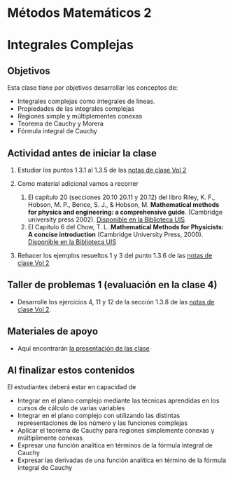 # Métodos Matemáticos 2
# Integrales Complejas

## Objetivos
Esta clase tiene por objetivos desarrollar los conceptos de:
  + Integrales complejas como integrales de líneas.
  + Propiedades de las integrales complejas
  + Regiones simple y múltiplementes conexas
  + Teorema de Cauchy y Morera
  + Fórmula integral de Cauchy

## Actividad antes de iniciar la clase
  1. Estudiar los puntos 1.3.1 al 1.3.5 de las [notas de clase Vol 2](https://github.com/nunezluis/MisCursos/blob/main/MisMateriales/LibrosCapitulos/VolumenDOS.pdf)
  2. Como material adicional vamos a recorrer
        1. El capítulo 20 (secciones 20.10 20.11 y 20.12) del libro Riley, K. F., Hobson, M. P., Bence, S. J., & Hobson, M.  **Mathematical methods for physics and engineering: a comprehensive guide**. (Cambridge university press 2002). [Disponible en la Biblioteca UIS](http://tangara.uis.edu.co)
        2. El Capítulo 6 del Chow, T. L. **Mathematical Methods for Physicists: A concise introduction** (Cambridge University Press, 2000). [Disponible en la Biblioteca UIS](http://tangara.uis.edu.co)

  3. Rehacer los ejemplos resueltos 1 y 3 del punto 1.3.6 de las [notas de clase Vol 2](https://github.com/nunezluis/MisCursos/blob/main/MisMateriales/LibrosCapitulos/VolumenDOS.pdf)

## Taller de problemas 1 (evaluación en la clase 4)
+ Desarrolle los ejercicios 4, 11 y 12 de la sección 1.3.8 de las [notas de clase Vol 2](https://github.com/nunezluis/MisCursos/blob/main/MisMateriales/LibrosCapitulos/VolumenDOS.pdf).

## Materiales de apoyo
+ Aquí encontrarán [la presentación de las clase](https://github.com/nunezluis/MisCursos/blob/main/MisMateriales/Presentaciones/M2_1_3Integrales.pdf)

## Al finalizar estos contenidos
El estudiantes deberá estar en capacidad de
  + Integrar en el plano complejo mediante las técnicas aprendidas en los cursos de cálculo de varias variables
  + Integrar en el plano complejo con utilizando las distintas representaciones de los número y las funciones complejas
  + Aplicar el teorema de Cauchy para regiones simplemente conexas y múltiplimente conexas
  + Expresar una función analítica en términos de la fórmula integral de Cauchy
  + Expresar las derivadas de una función analítica en término de la fórmula integral de Cauchy
